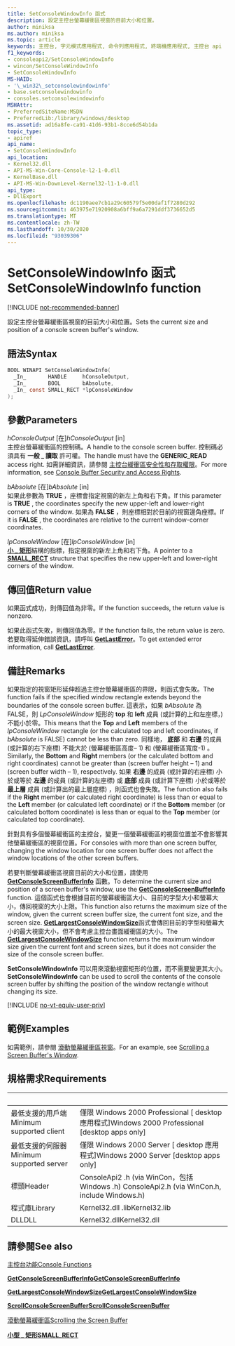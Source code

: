 ```yaml
---
title: SetConsoleWindowInfo 函式
description: 設定主控台螢幕緩衝區視窗的目前大小和位置。
author: miniksa
ms.author: miniksa
ms.topic: article
keywords: 主控台, 字元模式應用程式, 命令列應用程式, 終端機應用程式, 主控台 api
f1_keywords:
- consoleapi2/SetConsoleWindowInfo
- wincon/SetConsoleWindowInfo
- SetConsoleWindowInfo
MS-HAID:
- '\_win32\_setconsolewindowinfo'
- base.setconsolewindowinfo
- consoles.setconsolewindowinfo
MSHAttr:
- PreferredSiteName:MSDN
- PreferredLib:/library/windows/desktop
ms.assetid: ad16a8fe-ca91-41d6-93b1-8cce6d54b1da
topic_type:
- apiref
api_name:
- SetConsoleWindowInfo
api_location:
- Kernel32.dll
- API-MS-Win-Core-Console-l2-1-0.dll
- KernelBase.dll
- API-MS-Win-DownLevel-Kernel32-l1-1-0.dll
api_type:
- DllExport
ms.openlocfilehash: dc1190aee7cb1a29c60579f5e00daf1f7280d292
ms.sourcegitcommit: 463975e71920908a6bff9a6a7291ddf3736652d5
ms.translationtype: MT
ms.contentlocale: zh-TW
ms.lasthandoff: 10/30/2020
ms.locfileid: "93039306"
---
```

# <a name="setconsolewindowinfo-function"></a><span data-ttu-id="1552b-104">SetConsoleWindowInfo 函式</span><span class="sxs-lookup"><span data-stu-id="1552b-104">SetConsoleWindowInfo function</span></span>

[!INCLUDE [not-recommended-banner](./includes/not-recommended-banner.md)]

<span data-ttu-id="1552b-105">設定主控台螢幕緩衝區視窗的目前大小和位置。</span><span class="sxs-lookup"><span data-stu-id="1552b-105">Sets the current size and position of a console screen buffer's window.</span></span>

## <a name="syntax"></a><span data-ttu-id="1552b-106">語法</span><span class="sxs-lookup"><span data-stu-id="1552b-106">Syntax</span></span>

```C
BOOL WINAPI SetConsoleWindowInfo(
  _In_       HANDLE     hConsoleOutput,
  _In_       BOOL       bAbsolute,
  _In_ const SMALL_RECT *lpConsoleWindow
);
```

## <a name="parameters"></a><span data-ttu-id="1552b-107">參數</span><span class="sxs-lookup"><span data-stu-id="1552b-107">Parameters</span></span>

<span data-ttu-id="1552b-108">*hConsoleOutput* \[在\]</span><span class="sxs-lookup"><span data-stu-id="1552b-108">*hConsoleOutput* \[in\]</span></span>  
<span data-ttu-id="1552b-109">主控台螢幕緩衝區的控制碼。</span><span class="sxs-lookup"><span data-stu-id="1552b-109">A handle to the console screen buffer.</span></span> <span data-ttu-id="1552b-110">控制碼必須具有 **一般 \_ 讀取** 許可權。</span><span class="sxs-lookup"><span data-stu-id="1552b-110">The handle must have the **GENERIC\_READ** access right.</span></span> <span data-ttu-id="1552b-111">如需詳細資訊，請參閱 [主控台緩衝區安全性和存取權限](console-buffer-security-and-access-rights.md)。</span><span class="sxs-lookup"><span data-stu-id="1552b-111">For more information, see [Console Buffer Security and Access Rights](console-buffer-security-and-access-rights.md).</span></span>

<span data-ttu-id="1552b-112">*bAbsolute* \[在\]</span><span class="sxs-lookup"><span data-stu-id="1552b-112">*bAbsolute* \[in\]</span></span>  
<span data-ttu-id="1552b-113">如果此參數為 **TRUE** ，座標會指定視窗的新左上角和右下角。</span><span class="sxs-lookup"><span data-stu-id="1552b-113">If this parameter is **TRUE** , the coordinates specify the new upper-left and lower-right corners of the window.</span></span> <span data-ttu-id="1552b-114">如果為 **FALSE** ，則座標相對於目前的視窗邊角座標。</span><span class="sxs-lookup"><span data-stu-id="1552b-114">If it is **FALSE** , the coordinates are relative to the current window-corner coordinates.</span></span>

<span data-ttu-id="1552b-115">*lpConsoleWindow* \[在\]</span><span class="sxs-lookup"><span data-stu-id="1552b-115">*lpConsoleWindow* \[in\]</span></span>  
<span data-ttu-id="1552b-116">[**小 \_ 矩形**](small-rect-str.md)結構的指標，指定視窗的新左上角和右下角。</span><span class="sxs-lookup"><span data-stu-id="1552b-116">A pointer to a [**SMALL\_RECT**](small-rect-str.md) structure that specifies the new upper-left and lower-right corners of the window.</span></span>

## <a name="return-value"></a><span data-ttu-id="1552b-117">傳回值</span><span class="sxs-lookup"><span data-stu-id="1552b-117">Return value</span></span>

<span data-ttu-id="1552b-118">如果函式成功，則傳回值為非零。</span><span class="sxs-lookup"><span data-stu-id="1552b-118">If the function succeeds, the return value is nonzero.</span></span>

<span data-ttu-id="1552b-119">如果此函式失敗，則傳回值為零。</span><span class="sxs-lookup"><span data-stu-id="1552b-119">If the function fails, the return value is zero.</span></span> <span data-ttu-id="1552b-120">若要取得延伸錯誤資訊，請呼叫 [**GetLastError**](https://msdn.microsoft.com/library/windows/desktop/ms679360)。</span><span class="sxs-lookup"><span data-stu-id="1552b-120">To get extended error information, call [**GetLastError**](https://msdn.microsoft.com/library/windows/desktop/ms679360).</span></span>

## <a name="remarks"></a><span data-ttu-id="1552b-121">備註</span><span class="sxs-lookup"><span data-stu-id="1552b-121">Remarks</span></span>

<span data-ttu-id="1552b-122">如果指定的視窗矩形延伸超過主控台螢幕緩衝區的界限，則函式會失敗。</span><span class="sxs-lookup"><span data-stu-id="1552b-122">The function fails if the specified window rectangle extends beyond the boundaries of the console screen buffer.</span></span> <span data-ttu-id="1552b-123">這表示，如果 *bAbsolute* 為 FALSE，則 *LpConsoleWindow* 矩形的 **top** 和 **left** 成員 (或計算的上和左座標，) 不能小於零。</span><span class="sxs-lookup"><span data-stu-id="1552b-123">This means that the **Top** and **Left** members of the *lpConsoleWindow* rectangle (or the calculated top and left coordinates, if *bAbsolute* is FALSE) cannot be less than zero.</span></span> <span data-ttu-id="1552b-124">同樣地， **底部** 和 **右邊** 的成員 (或計算的右下座標) 不能大於 (螢幕緩衝區高度– 1) 和 (螢幕緩衝區寬度-1) 。</span><span class="sxs-lookup"><span data-stu-id="1552b-124">Similarly, the **Bottom** and **Right** members (or the calculated bottom and right coordinates) cannot be greater than (screen buffer height – 1) and (screen buffer width – 1), respectively.</span></span> <span data-ttu-id="1552b-125">如果 **右邊** 的成員 (或計算的右座標) 小於或等於 **左邊** 的成員 (或計算的左座標) 或 **底部** 成員 (或計算下座標) 小於或等於 **最上層** 成員 (或計算出的最上層座標) ，則函式也會失敗。</span><span class="sxs-lookup"><span data-stu-id="1552b-125">The function also fails if the **Right** member (or calculated right coordinate) is less than or equal to the **Left** member (or calculated left coordinate) or if the **Bottom** member (or calculated bottom coordinate) is less than or equal to the **Top** member (or calculated top coordinate).</span></span>

<span data-ttu-id="1552b-126">針對具有多個螢幕緩衝區的主控台，變更一個螢幕緩衝區的視窗位置並不會影響其他螢幕緩衝區的視窗位置。</span><span class="sxs-lookup"><span data-stu-id="1552b-126">For consoles with more than one screen buffer, changing the window location for one screen buffer does not affect the window locations of the other screen buffers.</span></span>

<span data-ttu-id="1552b-127">若要判斷螢幕緩衝區視窗目前的大小和位置，請使用 [**GetConsoleScreenBufferInfo**](getconsolescreenbufferinfo.md) 函數。</span><span class="sxs-lookup"><span data-stu-id="1552b-127">To determine the current size and position of a screen buffer's window, use the [**GetConsoleScreenBufferInfo**](getconsolescreenbufferinfo.md) function.</span></span> <span data-ttu-id="1552b-128">這個函式也會根據目前的螢幕緩衝區大小、目前的字型大小和螢幕大小，傳回視窗的大小上限。</span><span class="sxs-lookup"><span data-stu-id="1552b-128">This function also returns the maximum size of the window, given the current screen buffer size, the current font size, and the screen size.</span></span> <span data-ttu-id="1552b-129">[**GetLargestConsoleWindowSize**](getlargestconsolewindowsize.md)函式會傳回目前的字型和螢幕大小的最大視窗大小，但不會考慮主控台畫面緩衝區的大小。</span><span class="sxs-lookup"><span data-stu-id="1552b-129">The [**GetLargestConsoleWindowSize**](getlargestconsolewindowsize.md) function returns the maximum window size given the current font and screen sizes, but it does not consider the size of the console screen buffer.</span></span>

<span data-ttu-id="1552b-130">**SetConsoleWindowInfo** 可以用來滾動視窗矩形的位置，而不需要變更其大小。</span><span class="sxs-lookup"><span data-stu-id="1552b-130">**SetConsoleWindowInfo** can be used to scroll the contents of the console screen buffer by shifting the position of the window rectangle without changing its size.</span></span>

[!INCLUDE [no-vt-equiv-user-priv](./includes/no-vt-equiv-user-priv.md)]

## <a name="examples"></a><span data-ttu-id="1552b-131">範例</span><span class="sxs-lookup"><span data-stu-id="1552b-131">Examples</span></span>

<span data-ttu-id="1552b-132">如需範例，請參閱 [滾動螢幕緩衝區視窗](scrolling-a-screen-buffer-s-window.md)。</span><span class="sxs-lookup"><span data-stu-id="1552b-132">For an example, see [Scrolling a Screen Buffer's Window](scrolling-a-screen-buffer-s-window.md).</span></span>

## <a name="requirements"></a><span data-ttu-id="1552b-133">規格需求</span><span class="sxs-lookup"><span data-stu-id="1552b-133">Requirements</span></span>

| &nbsp; | &nbsp; |
|-|-|
| <span data-ttu-id="1552b-134">最低支援的用戶端</span><span class="sxs-lookup"><span data-stu-id="1552b-134">Minimum supported client</span></span> | <span data-ttu-id="1552b-135">僅限 Windows 2000 Professional \[ desktop 應用程式\]</span><span class="sxs-lookup"><span data-stu-id="1552b-135">Windows 2000 Professional \[desktop apps only\]</span></span> |
| <span data-ttu-id="1552b-136">最低支援的伺服器</span><span class="sxs-lookup"><span data-stu-id="1552b-136">Minimum supported server</span></span> | <span data-ttu-id="1552b-137">僅限 Windows 2000 Server \[ desktop 應用程式\]</span><span class="sxs-lookup"><span data-stu-id="1552b-137">Windows 2000 Server \[desktop apps only\]</span></span> |
| <span data-ttu-id="1552b-138">標頭</span><span class="sxs-lookup"><span data-stu-id="1552b-138">Header</span></span> | <span data-ttu-id="1552b-139">ConsoleApi2 .h (via WinCon，包括 Windows .h) </span><span class="sxs-lookup"><span data-stu-id="1552b-139">ConsoleApi2.h (via WinCon.h, include Windows.h)</span></span> |
| <span data-ttu-id="1552b-140">程式庫</span><span class="sxs-lookup"><span data-stu-id="1552b-140">Library</span></span> | <span data-ttu-id="1552b-141">Kernel32.dll .lib</span><span class="sxs-lookup"><span data-stu-id="1552b-141">Kernel32.lib</span></span> |
| <span data-ttu-id="1552b-142">DLL</span><span class="sxs-lookup"><span data-stu-id="1552b-142">DLL</span></span> | <span data-ttu-id="1552b-143">Kernel32.dll</span><span class="sxs-lookup"><span data-stu-id="1552b-143">Kernel32.dll</span></span> |

## <a name="see-also"></a><span data-ttu-id="1552b-144">請參閱</span><span class="sxs-lookup"><span data-stu-id="1552b-144">See also</span></span>

[<span data-ttu-id="1552b-145">主控台功能</span><span class="sxs-lookup"><span data-stu-id="1552b-145">Console Functions</span></span>](console-functions.md)

[<span data-ttu-id="1552b-146">**GetConsoleScreenBufferInfo**</span><span class="sxs-lookup"><span data-stu-id="1552b-146">**GetConsoleScreenBufferInfo**</span></span>](getconsolescreenbufferinfo.md)

[<span data-ttu-id="1552b-147">**GetLargestConsoleWindowSize**</span><span class="sxs-lookup"><span data-stu-id="1552b-147">**GetLargestConsoleWindowSize**</span></span>](getlargestconsolewindowsize.md)

[<span data-ttu-id="1552b-148">**ScrollConsoleScreenBuffer**</span><span class="sxs-lookup"><span data-stu-id="1552b-148">**ScrollConsoleScreenBuffer**</span></span>](scrollconsolescreenbuffer.md)

[<span data-ttu-id="1552b-149">滾動螢幕緩衝區</span><span class="sxs-lookup"><span data-stu-id="1552b-149">Scrolling the Screen Buffer</span></span>](scrolling-the-screen-buffer.md)

[<span data-ttu-id="1552b-150">**小型 \_ 矩形**</span><span class="sxs-lookup"><span data-stu-id="1552b-150">**SMALL\_RECT**</span></span>](small-rect-str.md)
